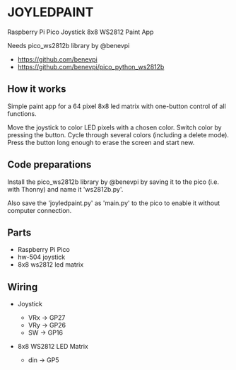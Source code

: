 # JOYLEDPAINT
Raspberry Pi Pico Joystick 8x8 WS2812 Paint App

Needs pico_ws2812b library by @benevpi
  - https://github.com/benevpi
  - https://github.com/benevpi/pico_python_ws2812b

How it works
------------
Simple paint app for a 64 pixel 8x8 led matrix
with one-button control of all functions.

Move the joystick to color LED pixels with
a chosen color. Switch color by pressing the
button. Cycle through several colors
(including a delete mode). Press the button
long enough to erase the screen and start
new.

Code preparations
-----------------
Install the pico_ws2812b library by @benevpi by
saving it to the pico (i.e. with Thonny) and name
it 'ws2812b.py'.

Also save the 'joyledpaint.py' as 'main.py'
to the pico to enable it without computer
connection.

Parts
-----
  - Raspberry Pi Pico
  - hw-504 joystick
  - 8x8 ws2812 led matrix

Wiring
------
  - Joystick
    - VRx -> GP27
    - VRy -> GP26
    - SW  -> GP16

  - 8x8 WS2812 LED Matrix
    - din -> GP5
